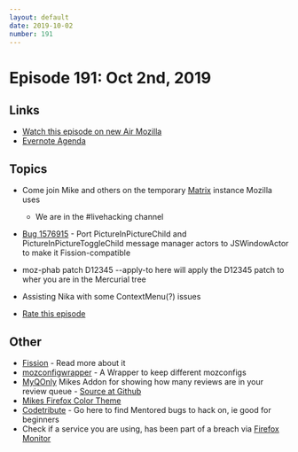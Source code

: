 ```yaml
---
layout: default
date: 2019-10-02
number: 191
---
```


# Episode 191: Oct 2nd, 2019

## Links
* [Watch this episode on new Air Mozilla](https://air.mozilla.org/event-redirect/345340/)
* [Evernote Agenda](https://www.evernote.com/shard/s434/client/snv?noteGuid=62b119ca-157d-478d-8618-28a94a456261&noteKey=1b8ae02ce16892ea&sn=https%3A%2F%2Fwww.evernote.com%2Fshard%2Fs434%2Fsh%2F62b119ca-157d-478d-8618-28a94a456261%2F1b8ae02ce16892ea&title=October%2B2nd%252C%2B2019%2B-%2BEpisode%2B191)

## Topics
* Come join Mike and others on the temporary [Matrix](https://mozilla-test.riot.im/) instance Mozilla uses
  - We are in the #livehacking channel
* [Bug 1576915](https://bugzilla.mozilla.org/show_bug.cgi?id=1576915) - Port PictureInPictureChild and PictureInPictureToggleChild message manager actors to JSWindowActor to make it Fission-compatible
* moz-phab patch D12345 --apply-to here  will apply the D12345 patch to wher you are in the Mercurial tree
* Assisting Nika with some ContextMenu(?) issues

* [Rate this episode](https://forms.gle/b5NeaoYyTk2n1xQS9)

## Other
* [Fission](https://firefox-source-docs.mozilla.org/dom/dom/Fission.html) - Read more about it
* [mozconfigwrapper](https://github.com/ahal/mozconfigwrapper) - A Wrapper to keep different mozconfigs
* [MyQOnly](https://addons.mozilla.org/en-US/firefox/addon/myqonly/) Mikes Addon for showing how many reviews are in your review queue - [Source at Github](https://github.com/mikeconley/myqonly)
* [Mikes Firefox Color Theme](https://addons.mozilla.org/en-US/firefox/addon/electricbluegaloo/)
* [Codetribute](https://codetribute.mozilla.org/) - Go here to find Mentored bugs to hack on, ie good for beginners
* Check if a service you are using, has been part of a breach via [Firefox Monitor](https://monitor.firefox.com/breaches)
